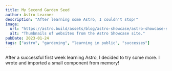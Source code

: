 ```yaml
---
title: My Second Garden Seed
author: Astro Learner
description: "After learning some Astro, I couldn't stop!"
image:
  url: "https://astro.build/assets/blog/astro-showcase/astro-showcase-screenshot.jpg"
  alt: "Thumbnails of websites from the Astro Showcase site."
pubDate: 2023-01-24
tags: ["astro", "gardening", "learning in public", "successes"]
---
```


After a successful first week learning Astro, I decided to try some more. I wrote and imported a small component from memory!
